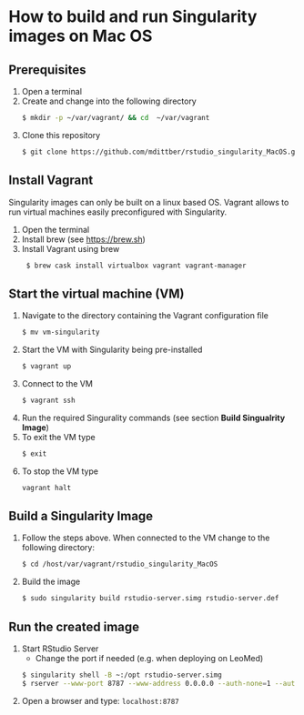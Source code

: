# How to build and run Singularity images on Mac OS

## Prerequisites

1. Open a terminal
2. Create and change into the following directory
   ```bash
   $ mkdir -p ~/var/vagrant/ && cd  ~/var/vagrant
   ```
3. Clone this repository
   ```bash
   $ git clone https://github.com/mdittber/rstudio_singularity_MacOS.git
   ```

## Install Vagrant

Singularity images can only be built on a linux based OS.
Vagrant allows to run virtual machines easily preconfigured with Singularity.

1. Open the terminal
2. Install brew (see https://brew.sh)
3. Install Vagrant using brew
   ```bash
	$ brew cask install virtualbox vagrant vagrant-manager
   ```


## Start the virtual machine (VM)

1. Navigate to the directory containing the Vagrant configuration file
   ```bash
   $ mv vm-singularity
   ```
2. Start the VM with Singularity being pre-installed
   ```bash
   $ vagrant up
   ```
3. Connect to the VM
   ```bash
   $ vagrant ssh
   ```
4. Run the required Singurality commands (see section **Build Singualrity Image**)
5. To exit the VM type 
   ```bash
   $ exit
   ```
6. To stop the VM type
   ```bash
   vagrant halt
   ```


## Build a Singularity Image

1. Follow the steps above. When connected to the VM change to the following directory:
   ```bash
   $ cd /host/var/vagrant/rstudio_singularity_MacOS
   ```
2. Build the image
   ```bash
   $ sudo singularity build rstudio-server.simg rstudio-server.def
   ```


## Run the created image

1. Start RStudio Server
   * Change the port if needed (e.g. when deploying on LeoMed)
   ```bash
   $ singularity shell -B ~:/opt rstudio-server.simg
   $ rserver --www-port 8787 --www-address 0.0.0.0 --auth-none=1 --auth-validate-users=0 --auth-minimum-user-id=0 --server-daemonize 0 --server-data-dir /opt
   ```
2. Open a browser and type:
   `localhost:8787`
